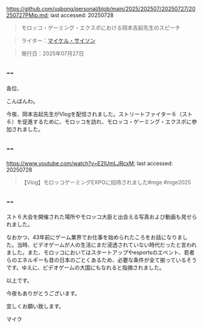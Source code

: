 https://github.com/usbong/personal/blob/main/2025/202507/20250727/20250727PMjp.md; last accessed: 20250728

> モロッコ・ゲーミング・エクスポにおける岡本吉起先生のスピーチ

> ライター：[マイケル・サイソン](https://www.linkedin.com/in/michaelsyson/)

> 発行日：2025年07月27日

## --

各位、

こんばんわ。

今夜、岡本吉起先生がVlogを配信されました。ストリートファイター６（スト６）を促進するために、モロッコを訪れ、モロッコ・ゲーミング・エクスポに参加されました。

## --

https://www.youtube.com/watch?v=E2IUmLJRcxM; last accessed: 20250728

> 【Vlog】モロッコゲーミングEXPOに招待されました#mge #mge2025

## --

スト６大会を開催された場所やモロッコ大臣と出会える写真および動画も見せられました。

なおかつ、43年前にゲーム業界でお仕事を始められたころをお話になりました。当時、ビデオゲームが人の生活にまだ浸透されていない時代だったと言われました。また、モロッコにおいてはスタートアップやesportsのエベント、若者らのエネルギーも昔の日本のごとくあるため、必要な条件が全て揃っているそうです。ゆえに、ビデオゲームの大国にもなれると指摘されました。

以上です。

今夜もありがとうございます。

宜しくお願い致します。

マイク